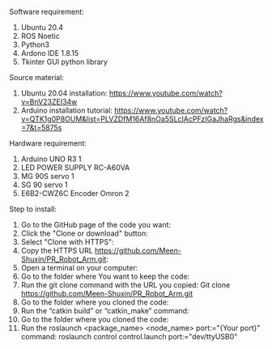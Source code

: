 
Software requirement:
1.	Ubuntu 20.4
2.	ROS Noetic
3.	Python3
4.	Ardono IDE 1.8.15
5.	Tkinter GUI python library

Source material:
1.	Ubuntu 20.04 installation: https://www.youtube.com/watch?v=BnV23ZEI34w
2.	Arduino installation tutorial: https://www.youtube.com/watch?v=QTK1g0P8OUM&list=PLVZDfM16Af8nOa5SLcIAcPFzIGaJhaRgs&index=7&t=5875s

Hardware requirement:
1.	Arduino UNO R3 1
2.	LED POWER SUPPLY RC-A60VA
3.	MG 90S servo 1
4.	SG 90 servo 1
5.	E6B2-CWZ6C Encoder Omron 2

Step to install:
1. Go to the GitHub page of the code you want:
2. Click the "Clone or download" button:
3. Select "Clone with HTTPS":
4. Copy the HTTPS URL https://github.com/Meen-Shuxin/PR_Robot_Arm.git:
5. Open a terminal on your computer:
6. Go to the folder where You want to keep the code:
7. Run the git clone command with the URL you copied:
     Git clone https://github.com/Meen-Shuxin/PR_Robot_Arm.git
8. Go to the folder where you cloned the code:
9. Run the “catkin build” or “catkin_make” command:
10. Go to the folder where you cloned the code:
11. Run the roslaunch <package_name> <node_name> port:="{Your port}" command:
		  roslaunch control control.launch port:="dev/ttyUSB0"
